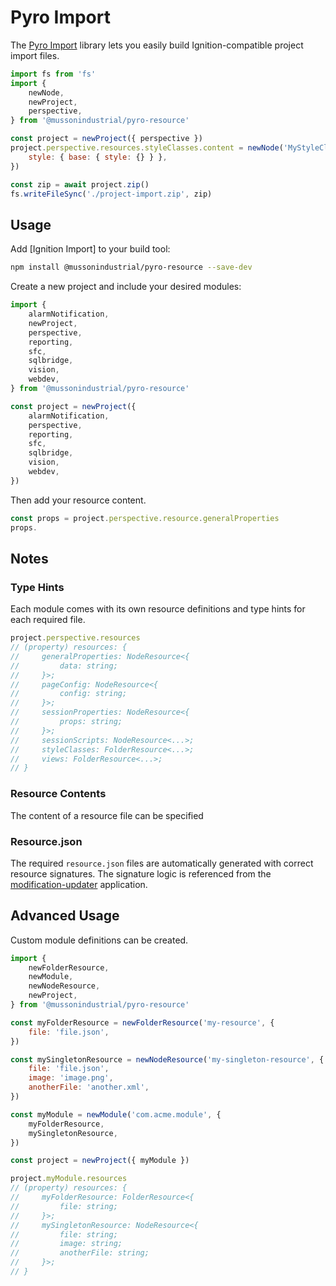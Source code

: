 # Pyro Import

The [Pyro Import] library lets you easily build Ignition-compatible project import files.

```js
import fs from 'fs'
import {
    newNode,
    newProject,
    perspective,
} from '@mussonindustrial/pyro-resource'

const project = newProject({ perspective })
project.perspective.resources.styleClasses.content = newNode('MyStyleClass', {
    style: { base: { style: {} } },
})

const zip = await project.zip()
fs.writeFileSync('./project-import.zip', zip)
```

## Usage

Add [Ignition Import] to your build tool:

```bash
npm install @mussonindustrial/pyro-resource --save-dev
```

Create a new project and include your desired modules:

```js
import {
    alarmNotification,
    newProject,
    perspective,
    reporting,
    sfc,
    sqlbridge,
    vision,
    webdev,
} from '@mussonindustrial/pyro-resource'

const project = newProject({
    alarmNotification,
    perspective,
    reporting,
    sfc,
    sqlbridge,
    vision,
    webdev,
})
```

Then add your resource content.

```js
const props = project.perspective.resource.generalProperties
props.
```

## Notes

### Type Hints

Each module comes with its own resource definitions and type hints for each required file.

```js
project.perspective.resources
// (property) resources: {
//     generalProperties: NodeResource<{
//         data: string;
//     }>;
//     pageConfig: NodeResource<{
//         config: string;
//     }>;
//     sessionProperties: NodeResource<{
//         props: string;
//     }>;
//     sessionScripts: NodeResource<...>;
//     styleClasses: FolderResource<...>;
//     views: FolderResource<...>;
// }
```

### Resource Contents

The content of a resource file can be specified

### Resource.json

The required `resource.json` files are automatically generated with correct resource signatures.
The signature logic is referenced from the [modification-updater] application.

## Advanced Usage

Custom module definitions can be created.

```js
import {
    newFolderResource,
    newModule,
    newNodeResource,
    newProject,
} from '@mussonindustrial/pyro-resource'

const myFolderResource = newFolderResource('my-resource', {
    file: 'file.json',
})

const mySingletonResource = newNodeResource('my-singleton-resource', {
    file: 'file.json',
    image: 'image.png',
    anotherFile: 'another.xml',
})

const myModule = newModule('com.acme.module', {
    myFolderResource,
    mySingletonResource,
})

const project = newProject({ myModule })

project.myModule.resources
// (property) resources: {
//     myFolderResource: FolderResource<{
//         file: string;
//     }>;
//     mySingletonResource: NodeResource<{
//         file: string;
//         image: string;
//         anotherFile: string;
//     }>;
// }
```

[Pyro Import]: https://github.com/mussonindustrial/pyro/packages/pyro-resource
[modification-updater]: https://github.com/paul-griffith/modification-updater
